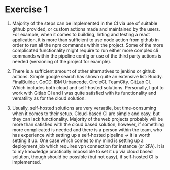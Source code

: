 # Exercise 1

1. Majority of the steps can be implemented in the CI via use of suitable github provided, or custom actions made and maintained by the users. For example, when it comes to building, linting and testing a react application, it is more than sufficient to use node action from github in order to run all the npm commands within the project. Some of the more complicated functionality might require to run either more complex cli commands within the pipeline config or use of the third party actions is needed (versioning of the project for example).

2. There is a sufficient amount of other alternatives to jenkins or github actions. Simple google search has shown quite an extensive list:
   Buddy.
   FinalBuilder.
   GoCD.
   IBM Urbancode.
   CircleCI.
   TeamCity.
   GitLab CI.
   Which includes both cloud and self-hosted solutions. Personally, I got to work with Gitlab CI and I was quite satisfied with its functionality and versatility as for the cloud solution.

3. Usually, self-hosted solutions are very versatile, but time-consuming when it comes to their setup. Cloud-based CI are simple and easy, but they can lack functionality. Majority of the web projects probably will be more than satisfied with the cloud based solution, however, if something more complicated is needed and there is a person within the team, who has experience with setting up a self-hosted pipeline -> it is worth setting it up. One case which comes to my mind is setting up a deployment job which requires vpn connection for instance (or 2FA). It is to my knowledge practically impossible to set it up via cloud based solution, though should be possible (but not easy), if self-hosted CI is implemented.

